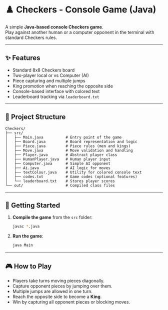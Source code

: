 # ♟️ Checkers - Console Game (Java)

A simple **Java-based console Checkers game**.  
Play against another human or a computer opponent in the terminal with standard Checkers rules.

---

## ✨ Features

- Standard 8x8 Checkers board  
- Two-player local or vs Computer (AI)  
- Piece capturing and multiple jumps  
- King promotion when reaching the opposite side  
- Console-based interface with colored text  
- Leaderboard tracking via `leaderboard.txt`  

---

## 🧱 Project Structure

```
Checkers/
├── src/
│   ├── Main.java          # Entry point of the game
│   ├── Board.java         # Board representation and logic
│   ├── Piece.java         # Piece rules (men and kings)
│   ├── Move.java          # Move validation and handling
│   ├── Player.java        # Abstract player class
│   ├── HumanPlayer.java   # Human player input
│   ├── Computer.java      # Simple AI opponent
│   ├── Ai.java            # AI logic for moves
│   ├── textColour.java    # Utility for colored console text
│   ├── codes.txt          # Game codes (optional features)
│   └── leaderboard.txt    # Stores player scores
└── out/                   # Compiled class files
```

---

## 🚀 Getting Started

1. **Compile the game** from the `src` folder:
   ```bash
   javac *.java
   ```

2. **Run the game**:
   ```bash
   java Main
   ```

---

## 🎮 How to Play

- Players take turns moving pieces diagonally.  
- Capture opponent pieces by jumping over them.  
- Multiple jumps are allowed in one turn.  
- Reach the opposite side to become a **King**.  
- Win by capturing all opponent pieces or blocking moves.  
